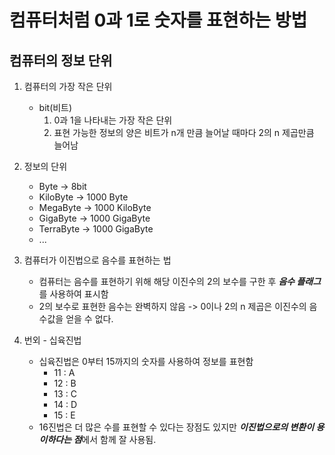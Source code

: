 # 컴퓨터처럼 0과 1로 숫자를 표현하는 방법
## 컴퓨터의 정보 단위
1. 컴퓨터의 가장 작은 단위
    - bit(비트)
        1. 0과 1을 나타내는 가장 작은 단위
        2. 표현 가능한 정보의 양은 비트가 n개 만큼 늘어날 때마다 2의 n 제곱만큼 늘어남

2. 정보의 단위
    - Byte -> 8bit
    - KiloByte -> 1000 Byte
    - MegaByte -> 1000 KiloByte
    - GigaByte -> 1000 GigaByte
    - TerraByte -> 1000 GigaByte
    - ...

3. 컴퓨터가 이진법으로 음수를 표현하는 법
    - 컴퓨터는 음수를 표현하기 위해 해당 이진수의 2의 보수를 구한 후 ***음수 플래그***를 사용하여 표시함
    - 2의 보수로 표현한 음수는 완벽하지 않음 -> 0이나 2의 n 제곱은 이진수의 음수값을 얻을 수 없다.

4. 번외 - 십육진법
    - 십육진법은 0부터 15까지의 숫자를 사용하여 정보를 표현함
        - 11 : A
        - 12 : B
        - 13 : C
        - 14 : D
        - 15 : E
    - 16진법은 더 많은 수를 표현할 수 있다는 장점도 있지만 ***이진법으로의 변환이 용이하다는 점***에서 함께 잘 사용됨.